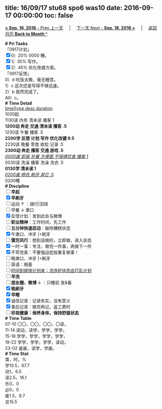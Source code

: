 title: 16/09/17 stu68 spo6 was10
date: 2016-09-17 00:00:00
toc: false
---
[**< Sep. 16, 2016** - Prev 上一天](/lifelogs/2016/09/d16.html) &nbsp; &nbsp; | &nbsp; &nbsp; [下一天 Next - **Sep. 18, 2016 >**](/lifelogs/2016/09/d18.html) &nbsp; &nbsp; |  &nbsp; &nbsp; [返回月历 **Back to Month ^**](/lifelogs/2016/09/index.html)
<br/><div><b># Pri Tasks</b></div><div>「0917计划」</div><div><input checked="true" type="checkbox"/>0）20% 0000 睡。</div><div><input checked="true" type="checkbox"/>1）35% 写作。</div><div><input checked="true" type="checkbox"/>2）45% 优化改键方案。</div><div>「0917反馈」</div><div>0）d 吃饭太晚，毫无睡意。</div><div>1）c 这次还是写得不够迅速。</div><div>2）b 竟然完成了。</div><div>All）c。</div><div><b># Time Detail</b></div><div><u>time|type desc duration</u></div><div>1030起</div><div>1130读 内务 清未读 播客 1</div><div><b>1200动 奔走 交通 清未读 播客 .5</b></div><div>1230读 午餐 播客 .5</div><div><b>2200学 反馈 计划 写作 优化改键 9.5</b></div><div>2230读 晚餐 零食 收拾 记录 .5</div><div><b>2300动 奔走 播客 交通 游戏 .5</b></div><div><u><i>0000废 卸装 补餐 方便面 不规律饮食 播客 1</i></u></div><div>0030读 洗澡 播客 洗澡 洗衣 .5</div><div><b>0130学 清未读 1</b></div><div><u><i>0200废 晾衣 刷牙 其它 .5</i></u></div><div>0200睡</div><div><b># Discipline</b></div><div><b><input type="checkbox"/></b><b>早起</b></div><div><input checked="true" type="checkbox"/><b>早刷牙</b></div><div><input type="checkbox"/>运动 ↑ ：骑行|羽球</div><div><input type="checkbox"/>早餐 ↓ 漱口</div><div><input checked="true" type="checkbox"/>反馈计划：发到此处与微博</div><div><input type="checkbox"/><b>职业精神</b>：工作时间，先工作</div><div><input type="checkbox"/><b>五分钟快速启动</b>：破除糟糕状态</div><div><input checked="true" type="checkbox"/>午漱口、冲牙 |+刷牙</div><div><input type="checkbox"/><b>雷厉风行</b>：想到该做的，立即做，进入状态</div><div><input checked="true" type="checkbox"/>一时一事：专注，做完一件事，再做下一件</div><div><input checked="true" type="checkbox"/>不苛完美：不要强迫症般重复做事！</div><div><input type="checkbox"/>晚漱口、冲牙 |+刷牙</div><div><input type="checkbox"/>英语：根基</div><div><u><input type="checkbox"/></u><u>时间到就按计划来；流连好状态会打乱计划</u></div><div><input type="checkbox"/><b>早洗</b></div><div><b><input type="checkbox"/></b><b>朋友圈、微博</b> ↓ ：只睡前 发&amp;看</div><div><b><input checked="true" type="checkbox"/></b><b>晚刷牙</b></div><div><input checked="true" type="checkbox"/><b>早睡</b></div><div><input checked="true" type="checkbox"/>诚信记录：记录失实，没有意义</div><div><input checked="true" type="checkbox"/>事后记录：做完再记，返工费时</div><div><b><input type="checkbox"/></b><b>珍视健康：保养身体，保持舒服状态</b></div><div><b># Time Table</b></div><div>07-10 〇〇，〇〇，〇〇，〇读，</div><div>11-14 读动，读学，学学，学学，</div><div>15-18 学学，学学，学学，学学，</div><div>19-22 学学，学学，学学，读动，</div><div>23-02 废废，读学，学废。</div><div><b># Time Stat</b></div><div>类，时，%</div><div>学10.5，67.7</div><div>动1，6.5</div><div>读2.5，16.1</div><div>乐0，0</div><div>必0，0</div><div>废1.5，9.7</div><div>总15.5</div>